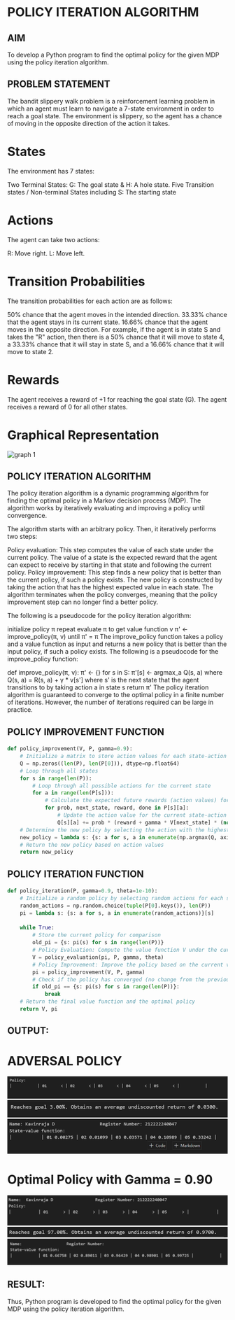 # POLICY ITERATION ALGORITHM

## AIM
To develop a Python program to find the optimal policy for the given MDP using the policy iteration algorithm.


## PROBLEM STATEMENT
The bandit slippery walk problem is a reinforcement learning problem in which an agent must learn to navigate a 7-state environment in order to reach a goal state. The environment is slippery, so the agent has a chance of moving in the opposite direction of the action it takes.
# States
The environment has 7 states:

Two Terminal States: G: The goal state & H: A hole state.
Five Transition states / Non-terminal States including S: The starting state

# Actions
The agent can take two actions:

R: Move right.
L: Move left.

# Transition Probabilities
The transition probabilities for each action are as follows:

50% chance that the agent moves in the intended direction.
33.33% chance that the agent stays in its current state.
16.66% chance that the agent moves in the opposite direction.
For example, if the agent is in state S and takes the "R" action, then there is a 50% chance that it will move to state 4, a 33.33% chance that it will stay in state S, and a 16.66% chance that it will move to state 2.

# Rewards
The agent receives a reward of +1 for reaching the goal state (G). The agent receives a reward of 0 for all other states.

# Graphical Representation
![graph 1](https://github.com/Pravinrajj/policy-iteration-algorithm/assets/117917674/e8d791c3-721e-474e-8296-31595961c097)

## POLICY ITERATION ALGORITHM

The policy iteration algorithm is a dynamic programming algorithm for finding the optimal policy in a Markov decision process (MDP). The algorithm works by iteratively evaluating and improving a policy until convergence.

The algorithm starts with an arbitrary policy. Then, it iteratively performs two steps:

Policy evaluation: This step computes the value of each state under the current policy. The value of a state is the expected reward that the agent can expect to receive by starting in that state and following the current policy.
Policy improvement: This step finds a new policy that is better than the current policy, if such a policy exists. The new policy is constructed by taking the action that has the highest expected value in each state.
The algorithm terminates when the policy converges, meaning that the policy improvement step can no longer find a better policy.

The following is a pseudocode for the policy iteration algorithm:

initialize policy π
repeat
    evaluate π to get value function v
    π' ← improve_policy(π, v)
until π' = π
The improve_policy function takes a policy and a value function as input and returns a new policy that is better than the input policy, if such a policy exists. The following is a pseudocode for the improve_policy function:

def improve_policy(π, v):
    π' ← {}
    for s in S:
        π'[s] ← argmax_a Q(s, a)
        where Q(s, a) = R(s, a) + γ * v[s']
        where s' is the next state that the agent transitions to by taking action a in state s
    return π'
The policy iteration algorithm is guaranteed to converge to the optimal policy in a finite number of iterations. However, the number of iterations required can be large in practice.

## POLICY IMPROVEMENT FUNCTION
~~~python
def policy_improvement(V, P, gamma=0.9):
    # Initialize a matrix to store action values for each state-action pair
    Q = np.zeros((len(P), len(P[0])), dtype=np.float64)
    # Loop through all states
    for s in range(len(P)):
        # Loop through all possible actions for the current state
        for a in range(len(P[s])):
            # Calculate the expected future rewards (action values) for each action
            for prob, next_state, reward, done in P[s][a]:
                # Update the action value for the current state-action pair
                Q[s][a] += prob * (reward + gamma * V[next_state] * (not done))
    # Determine the new policy by selecting the action with the highest action value
    new_policy = lambda s: {s: a for s, a in enumerate(np.argmax(Q, axis=1))}[s]
    # Return the new policy based on action values
    return new_policy
~~~
## POLICY ITERATION FUNCTION
~~~python
def policy_iteration(P, gamma=0.9, theta=1e-10):
    # Initialize a random policy by selecting random actions for each state
    random_actions = np.random.choice(tuple(P[0].keys()), len(P))
    pi = lambda s: {s: a for s, a in enumerate(random_actions)}[s]
    
    while True:
        # Store the current policy for comparison
        old_pi = {s: pi(s) for s in range(len(P))}
        # Policy Evaluation: Compute the value function V under the current policy
        V = policy_evaluation(pi, P, gamma, theta)
        # Policy Improvement: Improve the policy based on the current value function
        pi = policy_improvement(V, P, gamma)
        # Check if the policy has converged (no change from the previous iteration)
        if old_pi == {s: pi(s) for s in range(len(P))}:
            break
    # Return the final value function and the optimal policy
    return V, pi
~~~

## OUTPUT:
# ADVERSAL POLICY
![output](./Output/o1.png)
![output](./Output/o2.png)
![output](./Output/o3.png)

# Optimal Policy with Gamma = 0.90
![output](./Output/o4.png)
![output](./Output/o5.png)
![output](./Output/o6.png)

## RESULT:
Thus, Python program is developed to find the optimal policy for the given MDP using the policy iteration algorithm.
